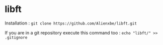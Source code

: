 # libft
Installation : `git clone https://github.com/Alienxbe/libft.git`

If you are in a git repository  execute this command too : `echo "libft/" >> .gitignore`
